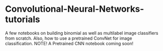 # Convolutional-Neural-Networks-tutorials
A few notebooks on building binomial as well as multilabel image classifiers from scratch. Also, how to use a pretrained ConvNet for image classification. NOTE! A Pretrained CNN notebook coming soon!
